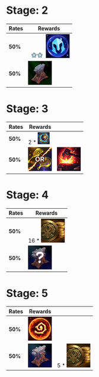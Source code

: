 # Stage: 2
| **Rates** | **Rewards**                                                                                                                |
| -         | -                                                                                                                          |
| **50%**   | ![Unit_Star](../../tftspecs/icon/rewards/Champion_Star_2.png)![Unit_Cost](../../tftspecs/icon/rewards/Champion_Cost_3.png) |
| **50%**   | ![ComponentAnvil](../../tftspecs/icon/rewards/ComponentAnvil.png)                                                          |
# Stage: 3
| **Rates** | **Rewards**                                                                               |                                                       |
| -         | -                                                                                         | -                                                     |
| **50%**   | 2 * ![LesserChampionDuplicator](../../tftspecs/icon/rewards/LesserChampionDuplicator.png) |                                                       |
| **50%**   | ![spatula_or_pan](../../tftspecs/icon/rewards/spatula_or_pan.png)                         | ![Reforger](../../tftspecs/icon/rewards/Reforger.png) |
# Stage: 4
| **Rates** | **Rewards**                                        |
| -         | -                                                  |
| **50%**   | 16 * ![Gold](../../tftspecs/icon/rewards/Gold.png) |
| **50%**   | ![Item](../../tftspecs/icon/rewards/Item.png)      |
# Stage: 5
| **Rates** | **Rewards**                                             |                                                   |
| -         | -                                                       | -                                                 |
| **50%**   | ![Artifact](../../tftspecs/icon/rewards/Artifact.png)   |                                                   |
| **50%**   | ![ItemAnvil](../../tftspecs/icon/rewards/ItemAnvil.png) | 5 * ![Gold](../../tftspecs/icon/rewards/Gold.png) |
